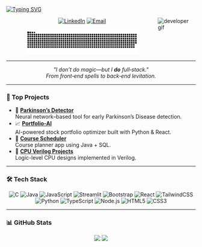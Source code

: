 [![Typing SVG](https://readme-typing-svg.herokuapp.com?color=FFFFFF&size=39&multiline=true&width=700&lines=Hello+I’m+Aarya!+👋)](https://git.io/typing-svg)

<a href="#"><img width="20%" align="right" src="https://github.com/arrysoni/arrysoni/blob/master/Assets/Developer.gif" alt="developer gif" /></a>

<p align="center">
  <a href="https://www.linkedin.com/in/aaryasoni"><img src="https://img.shields.io/badge/LinkedIn-0077B5?style=flat&logo=linkedin&logoColor=white" alt="LinkedIn" /></a>
  <a href="mailto:aarya19204@gmail.com"><img src="https://img.shields.io/badge/Gmail-D14836?style=flat&logo=gmail&logoColor=white" alt="Email" /></a>
</p>

<p align="center">
  <img width="60%" src="https://raw.githubusercontent.com/tanpatil/tanpatil/output/github-contribution-grid-snake.svg" alt="GitHub contribution grid snake" />
</p>

---

<p align="center">
  <em>"I don’t do magic—but I <strong>do</strong> full‑stack."</em><br>
  <em>From front‑end spells to back‑end levitation.</em>
</p>

---

### 🚀 Top Projects

- 🧠 **[Parkinson’s Detector](https://github.com/arrysoni/Parkinsons-Detection.git)**  
  Neural network–based tool for early Parkinson’s Disease detection.
- 📈 **[Portfolio‑AI](https://github.com/arrysoni/AI-Powered-Portfolio-Optimization-Tool.git)**  
  AI-powered stock portfolio optimizer built with Python & React.
- 📆 **[Course Scheduler](https://github.com/arrysoni/Course-Scheduler.git)**  
  Course planner app using Java + SQL.
- 🔩 **[CPU Verilog Projects](https://github.com/arrysoni/CPU.git)**  
  Logic-level CPU designs implemented in Verilog.

---

### 🛠️ Tech Stack

<p align="center">
  <img src="https://img.shields.io/badge/C-%2300599C.svg?style=for-the-badge&logo=c&logoColor=white" alt="C" />
  <img src="https://img.shields.io/badge/Java-%23ED8B00.svg?style=for-the-badge&logo=java&logoColor=white" alt="Java" />
  <img src="https://img.shields.io/badge/JavaScript-F7DF1E.svg?style=for-the-badge&logo=javascript&logoColor=black" alt="JavaScript" />
  <img src="https://img.shields.io/badge/Streamlit-%23FF4B4B.svg?style=for-the-badge&logo=streamlit&logoColor=white" alt="Streamlit" />
  <img src="https://img.shields.io/badge/Bootstrap-%237952B3.svg?style=for-the-badge&logo=bootstrap&logoColor=white" alt="Bootstrap" />
  <img src="https://img.shields.io/badge/React-20232A.svg?style=for-the-badge&logo=react&logoColor=61DAFB" alt="React" />
  <img src="https://img.shields.io/badge/TailwindCSS-38B2AC.svg?style=for-the-badge&logo=tailwind-css&logoColor=white" alt="TailwindCSS" />
  <img src="https://img.shields.io/badge/Python-3776AB.svg?style=for-the-badge&logo=python&logoColor=white" alt="Python" />
  <img src="https://img.shields.io/badge/TypeScript-3178C6.svg?style=for-the-badge&logo=typescript&logoColor=white" alt="TypeScript" />
  <img src="https://img.shields.io/badge/Node.js-339933.svg?style=for-the-badge&logo=nodedotjs&logoColor=white" alt="Node.js" />
  <img src="https://img.shields.io/badge/HTML5-E34F26.svg?style=for-the-badge&logo=html5&logoColor=white" alt="HTML5" />
  <img src="https://img.shields.io/badge/CSS3-1572B6.svg?style=for-the-badge&logo=css3&logoColor=white" alt="CSS3" />
</p>

---

### 📊 GitHub Stats

<p align="center">
  <img src="https://github-readme-stats.vercel.app/api?username=arrysoni&show_icons=true&theme=radical" width="48%" />
  <img src="https://github-readme-streak-stats.herokuapp.com/?user=arrysoni&theme=radical" width="48%" />
</p>
